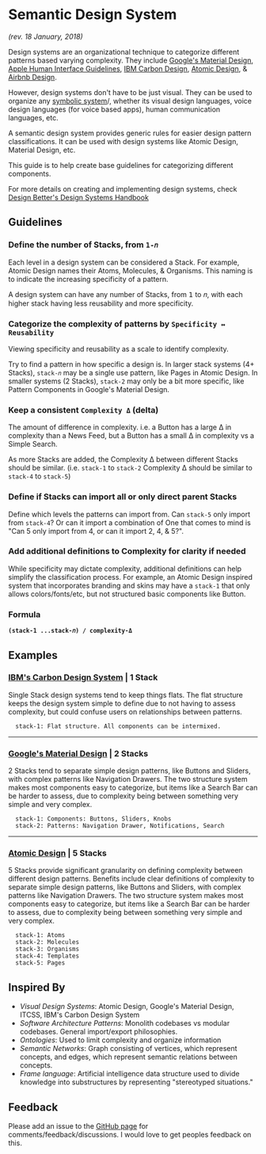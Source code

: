 # Semantic Design System

*(rev. 18 January, 2018)*

Design systems are an organizational technique to categorize different patterns based varying complexity.
 They include [Google's Material Design](https://material.io/guidelines/), [Apple Human Interface Guidelines](https://developer.apple.com/design/), [IBM Carbon Design](http://carbondesignsystem.com/), [Atomic Design](http://bradfrost.com/blog/post/atomic-web-design/), & [Airbnb Design](https://airbnb.design/building-a-visual-language/).

However, design systems don't have to be just visual. They can be used to organize any [symbolic system](https://en.wikipedia.org/wiki/Formal_grammar)/, whether its visual design languages, voice design languages (for voice based apps), human communication languages, etc.

A semantic design system provides generic rules for easier design pattern classifications. It can be used with design systems like Atomic Design, Material Design, etc.

This guide is to help create base guidelines for categorizing different components.

For more details on creating and implementing design systems, check [Design Better's Design Systems Handbook](https://www.designbetter.co/design-systems-handbook/designing-design-system)

## Guidelines

### Define the number of Stacks, from `𝟣-𝑛`

Each level in a design system can be considered a Stack. For example, Atomic Design names their Atoms, Molecules, & Organisms. This naming is to indicate the increasing specificity of a pattern.

A design system can have any number of Stacks, from 𝟣 to 𝑛, with each higher stack having less reusability and more specificity.

### Categorize the complexity of patterns by `Specificity ↔ Reusability`

Viewing specificity and reusability as a scale to identify complexity.

Try to find a pattern in how specific a design is. In larger stack systems (4+ Stacks), `stack-𝑛` may be a single use pattern, like Pages in Atomic Design. In smaller systems (2 Stacks), `stack-2` may only be a bit more specific, like Pattern Components in Google's Material Design.

### Keep a consistent `Complexity Δ` (delta)

The amount of difference in complexity. i.e. a Button has a large Δ in complexity than a News Feed, but a Button has a small Δ in complexity vs a Simple Search.

As more Stacks are added, the Complexity Δ between different Stacks should be similar. (i.e. `stack-1` to `stack-2` Complexity Δ should be similar to `stack-4` to `stack-5`)

### Define if Stacks can import all or only direct parent Stacks

Define which levels the patterns can import from. Can `stack-5` only import from `stack-4`? Or can it import a combination of One that comes to mind is "Can 5 only import from 4, or can it import 2, 4, & 5?".

### Add additional definitions to Complexity for clarity if needed

While specificity may dictate complexity, additional definitions can help simplify the classification process. For example, an Atomic Design inspired system that incorporates branding and skins may have a `stack-1` that only allows colors/fonts/etc, but not structured basic components like Button.

### Formula

**`(stack-𝟣 ...stack-𝑛) / complexity-Δ`**

## Examples

### [IBM's Carbon Design System](http://carbondesignsystem.com/) | 1 Stack

Single Stack design systems tend to keep things flats. The flat structure keeps the design system simple to define due to not having to assess complexity, but could confuse users on relationships between patterns.

```
  stack-1: Flat structure. All components can be intermixed.
```

---

### [Google's Material Design](https://material.io) | 2 Stacks

2 Stacks tend to separate simple design patterns, like Buttons and Sliders, with complex patterns like Navigation Drawers. The two structure system makes most components easy to categorize, but items like a Search Bar can be harder to assess, due to complexity being between something very simple and very complex.

```
  stack-1: Components: Buttons, Sliders, Knobs
  stack-2: Patterns: Navigation Drawer, Notifications, Search
```

---

### [Atomic Design](http://bradfrost.com/blog/post/atomic-web-design/) | 5 Stacks

5 Stacks provide significant granularity on defining complexity between different design patterns. Benefits include clear definitions of complexity to separate simple design patterns, like Buttons and Sliders, with complex patterns like Navigation Drawers. The two structure system makes most components easy to categorize, but items like a Search Bar can be harder to assess, due to complexity being between something very simple and very complex.
 
```
  stack-1: Atoms
  stack-2: Molecules
  stack-3: Organisms
  stack-4: Templates
  stack-5: Pages
```

## Inspired By

* *Visual Design Systems*: Atomic Design, Google's Material Design, ITCSS, IBM's Carbon Design System
* *Software Architecture Patterns*: Monolith codebases vs modular codebases. General import/export philosophies.
* *Ontologies*: Used to limit complexity and organize information
* *Semantic Networks*: Graph consisting of vertices, which represent concepts, and edges, which represent semantic relations between concepts.
* *Frame language*: Artificial intelligence data structure used to divide knowledge into substructures by representing "stereotyped situations."

## Feedback

Please add an issue to the [GitHub page](https://github.com/sartaj/semantic-design-systems/issues) for comments/feedback/discussions. I would love to get peoples feedback on this.